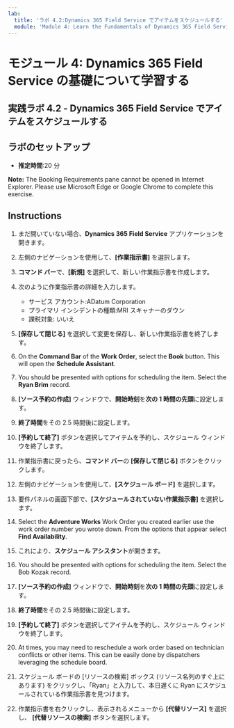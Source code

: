 ```yaml
---
lab:
  title: 'ラボ 4.2:Dynamics 365 Field Service でアイテムをスケジュールする'
  module: 'Module 4: Learn the Fundamentals of Dynamics 365 Field Service'
---
```


<a name="module-4-learn-the-fundamentals-of-dynamics-365-field-service"></a>モジュール 4: Dynamics 365 Field Service の基礎について学習する
========================

## <a name="practice-lab-42---schedule-items-in-dynamics-365-field-service"></a>実践ラボ 4.2 - Dynamics 365 Field Service でアイテムをスケジュールする

## <a name="lab-setup"></a>ラボのセットアップ

  - **推定時間**:20 分

  <bpt id="p1">**</bpt>Note:<ept id="p1">**</ept> The Booking Requirements pane cannot be opened in Internet Explorer. Please use Microsoft Edge or Google Chrome to complete this exercise.
  
## <a name="instructions"></a>Instructions

1.  まだ開いていない場合、**Dynamics 365 Field Service** アプリケーションを開きます。  

2.  左側のナビゲーションを使用して、**[作業指示書]** を選択します。

3.  **コマンド バー**で、**[新規]** を選択して、新しい作業指示書を作成します。

4.  次のように作業指示書の詳細を入力します。
    - サービス アカウント:ADatum Corporation
    - プライマリ インシデントの種類:MRI スキャナーのダウン
    - 課税対象: いいえ
    
5.  **[保存して閉じる]** を選択して変更を保存し、新しい作業指示書を終了します。

6.  On the <bpt id="p1">**</bpt>Command Bar<ept id="p1">**</ept> of the <bpt id="p2">**</bpt>Work Order<ept id="p2">**</ept>, select the <bpt id="p3">**</bpt>Book<ept id="p3">**</ept> button.  This will open the <bpt id="p1">**</bpt>Schedule Assistant<ept id="p1">**</ept>.  

7.  You should be presented with options for scheduling the item.  Select the <bpt id="p1">**</bpt>Ryan Brim<ept id="p1">**</ept> record.

8.  **[ソース予約の作成]** ウィンドウで、**開始時刻**を**次の 1 時間の先頭**に設定します。

9.  **終了時間**をその 2.5 時間後に設定します。  

10. **[予約して終了]** ボタンを選択してアイテムを予約し、スケジュール ウィンドウを終了します。  

11. 作業指示書に戻ったら、**コマンド バー**の **[保存して閉じる]** ボタンをクリックします。  

12. 左側のナビゲーションを使用して、**[スケジュール ボード]** を選択します。

13. 要件パネルの画面下部で、**[スケジュールされていない作業指示書]** を選択します。

14. Select the <bpt id="p1">**</bpt>Adventure Works<ept id="p1">**</ept> Work Order you created earlier use the work order number you wrote down. From the options that appear select <bpt id="p1">**</bpt>Find Availability<ept id="p1">**</ept>.  

15. これにより、**スケジュール アシスタント**が開きます。  

16. You should be presented with options for scheduling the item.  Select the Bob Kozak record.

17. **[ソース予約の作成]** ウィンドウで、**開始時刻**を**次の 1 時間の先頭**に設定します。

18. **終了時間**をその 2.5 時間後に設定します。
  
19. **[予約して終了]** ボタンを選択してアイテムを予約し、スケジュール ウィンドウを終了します。 

20. At times, you may need to reschedule a work order based on technician conflicts or other items.  This can be easily done by dispatchers leveraging the schedule board.  

21. スケジュール ボードの [リソースの検索] ボックス (リソース名列のすぐ上にあります) をクリックし、「Ryan」と入力して、本日遅くに Ryan にスケジュールされている作業指示書を見つけます。  

22. 作業指示書を右クリックし、表示されるメニューから **[代替リソース]** を選択し、 **[代替リソースの検索]** ボタンを選択します。


